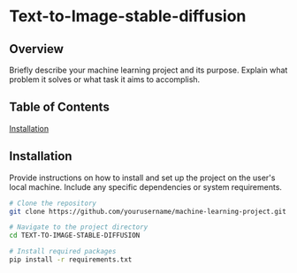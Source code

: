 # Text-to-Image-stable-diffusion

## Overview

Briefly describe your machine learning project and its purpose. Explain what problem it solves or what task it aims to accomplish.

## Table of Contents

[Installation](#installation)

## Installation

Provide instructions on how to install and set up the project on the user's local machine. Include any specific dependencies or system requirements.

```bash
# Clone the repository
git clone https://github.com/yourusername/machine-learning-project.git

# Navigate to the project directory
cd TEXT-TO-IMAGE-STABLE-DIFFUSION

# Install required packages
pip install -r requirements.txt
